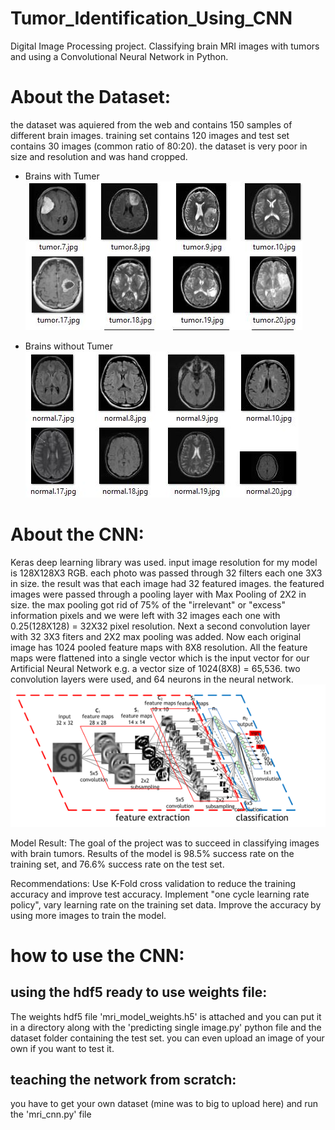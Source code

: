 # Tumor_Identification_Using_CNN
Digital Image Processing project.
Classifying brain MRI images with tumors and using a Convolutional Neural Network in Python. 

# About the Dataset:
the dataset was aquiered from the web and contains 150 samples of different brain images.
training set contains 120 images and test set contains 30 images (common ratio of 80:20).
the dataset is very poor in size and resolution and was hand cropped.
* Brains with Tumer ![picture alt](https://github.com/amitsason/brain_MRI_CNN/blob/master/readme%20images/tumorExmple.JPG)


* Brains without Tumer ![picture alt](https://github.com/amitsason/brain_MRI_CNN/blob/master/readme%20images/normalExample.JPG)


# About the CNN:
Keras deep learning library was used.
input image resolution for my model is 128X128X3 RGB.
each photo was passed through 32 filters each one 3X3 in size. the result was that each image had 32 featured images.
the featured images were passed through a pooling layer with Max Pooling of 2X2 in size. the max pooling got rid of 75% of the "irrelevant" or "excess" information pixels and we were left with 32 images each one with 0.25(128X128) = 32X32 pixel resolution.
Next a second convolution layer with 32 3X3 fiters and 2X2 max pooling was added. Now each original image has 1024 pooled feature maps with 8X8 resolution. All the feature maps were flattened into a single vector which is the input vector for our Artificial Neural Network e.g. a vector size of 1024(8X8) = 65,536.
two convolution layers were used, and 64 neurons in the neural network.
![picture alt](https://github.com/amitsason/brain_MRI_CNN/blob/master/readme%20images/convolutional_neural_network.png)

Model Result:
The goal of the project was to succeed in classifying images with brain tumors.
Results of the model is 98.5% success rate on the training set, and 76.6% success rate on the test set.


Recommendations:
Use K-Fold cross validation to reduce the training accuracy and improve test accuracy.
Implement "one cycle learning rate policy", vary learning rate on the training set data.
Improve the accuracy by using more images to train the model.

# how to use the CNN:

## using the hdf5 ready to use weights file:
The weights hdf5 file 'mri_model_weights.h5' is attached and you can put it in a directory along with the 'predicting single image.py'
python file and the dataset folder containing the test set.
you can even upload an image of your own if you want to test it.


## teaching the network from scratch:
you have to get your own dataset (mine was to big to upload here)
and run the 'mri_cnn.py' file